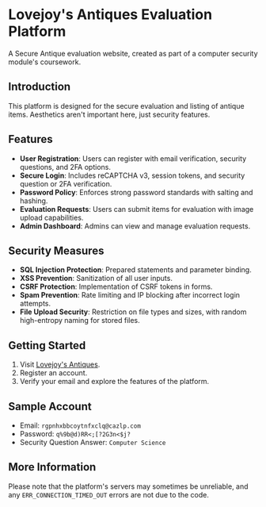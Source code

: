 # Lovejoy's Antiques Evaluation Platform
A Secure Antique evaluation website, created as part of a computer security module's coursework.
## Introduction
This platform is designed for the secure evaluation and listing of antique items. Aesthetics aren't important here, just security features.

## Features

- **User Registration**: Users can register with email verification, security questions, and 2FA options.
- **Secure Login**: Includes reCAPTCHA v3, session tokens, and security question or 2FA verification.
- **Password Policy**: Enforces strong password standards with salting and hashing.
- **Evaluation Requests**: Users can submit items for evaluation with image upload capabilities.
- **Admin Dashboard**: Admins can view and manage evaluation requests.

## Security Measures

- **SQL Injection Protection**: Prepared statements and parameter binding.
- **XSS Prevention**: Sanitization of all user inputs.
- **CSRF Protection**: Implementation of CSRF tokens in forms.
- **Spam Prevention**: Rate limiting and IP blocking after incorrect login attempts.
- **File Upload Security**: Restriction on file types and sizes, with random high-entropy naming for stored files.

## Getting Started
1. Visit [Lovejoy's Antiques](https://matriarchal-balls.000webhostapp.com/).
2. Register an account.
3. Verify your email and explore the features of the platform.



## Sample Account

  - Email: `rgpnhxbbcoytnfxclq@cazlp.com`
  - Password: `q%9b@d)RR<;[?2G3n<$j?`
  - Security Question Answer: `Computer Science`

## More Information
Please note that the platform's servers may sometimes be unreliable, and any `ERR_CONNECTION_TIMED_OUT` errors are not due to the code.



